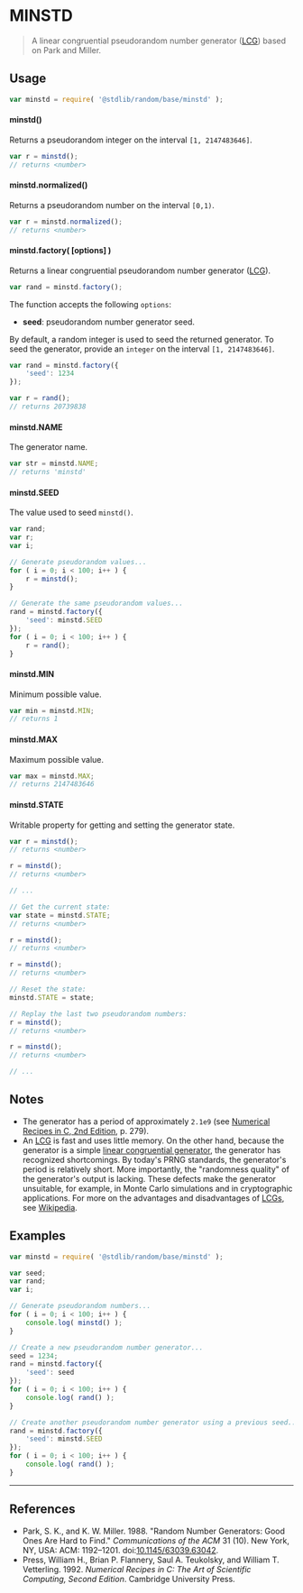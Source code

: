 <!--

@license Apache-2.0

Copyright (c) 2018 The Stdlib Authors.

Licensed under the Apache License, Version 2.0 (the "License");
you may not use this file except in compliance with the License.
You may obtain a copy of the License at

   http://www.apache.org/licenses/LICENSE-2.0

Unless required by applicable law or agreed to in writing, software
distributed under the License is distributed on an "AS IS" BASIS,
WITHOUT WARRANTIES OR CONDITIONS OF ANY KIND, either express or implied.
See the License for the specific language governing permissions and
limitations under the License.

-->

# MINSTD

> A linear congruential pseudorandom number generator ([LCG][lcg]) based on Park and Miller.

<section class="usage">

## Usage

```javascript
var minstd = require( '@stdlib/random/base/minstd' );
```

#### minstd()

Returns a pseudorandom integer on the interval `[1, 2147483646]`.

```javascript
var r = minstd();
// returns <number>
```

#### minstd.normalized()

Returns a pseudorandom number on the interval `[0,1)`.

```javascript
var r = minstd.normalized();
// returns <number>
```

#### minstd.factory( \[options] )

Returns a linear congruential pseudorandom number generator ([LCG][lcg]).

```javascript
var rand = minstd.factory();
```

The function accepts the following `options`:

-   **seed**: pseudorandom number generator seed.

By default, a random integer is used to seed the returned generator. To seed the generator, provide an `integer` on the interval `[1, 2147483646]`.

```javascript
var rand = minstd.factory({
    'seed': 1234
});

var r = rand();
// returns 20739838
```

#### minstd.NAME

The generator name.

```javascript
var str = minstd.NAME;
// returns 'minstd'
```

#### minstd.SEED

The value used to seed `minstd()`.

```javascript
var rand;
var r;
var i;

// Generate pseudorandom values...
for ( i = 0; i < 100; i++ ) {
    r = minstd();
}

// Generate the same pseudorandom values...
rand = minstd.factory({
    'seed': minstd.SEED
});
for ( i = 0; i < 100; i++ ) {
    r = rand();
}
```

#### minstd.MIN

Minimum possible value.

```javascript
var min = minstd.MIN;
// returns 1
```

#### minstd.MAX

Maximum possible value.

```javascript
var max = minstd.MAX;
// returns 2147483646
```

#### minstd.STATE

Writable property for getting and setting the generator state.

```javascript
var r = minstd();
// returns <number>

r = minstd();
// returns <number>

// ...

// Get the current state:
var state = minstd.STATE;
// returns <number>

r = minstd();
// returns <number>

r = minstd();
// returns <number>

// Reset the state:
minstd.STATE = state;

// Replay the last two pseudorandom numbers:
r = minstd();
// returns <number>

r = minstd();
// returns <number>

// ...
```

</section>

<!-- /.usage -->

<section class="notes">

## Notes

-   The generator has a period of approximately `2.1e9` (see [Numerical Recipes in C, 2nd Edition](#references), p. 279).
-   An [LCG][lcg] is fast and uses little memory. On the other hand, because the generator is a simple [linear congruential generator][lcg], the generator has recognized shortcomings. By today's PRNG standards, the generator's period is relatively short. More importantly, the "randomness quality" of the generator's output is lacking. These defects make the generator unsuitable, for example, in Monte Carlo simulations and in cryptographic applications. For more on the advantages and disadvantages of [LCGs][lcg], see [Wikipedia][pros-cons].

</section>

<!-- /.notes -->

<section class="examples">

## Examples

<!-- eslint no-undef: "error" -->

```javascript
var minstd = require( '@stdlib/random/base/minstd' );

var seed;
var rand;
var i;

// Generate pseudorandom numbers...
for ( i = 0; i < 100; i++ ) {
    console.log( minstd() );
}

// Create a new pseudorandom number generator...
seed = 1234;
rand = minstd.factory({
    'seed': seed
});
for ( i = 0; i < 100; i++ ) {
    console.log( rand() );
}

// Create another pseudorandom number generator using a previous seed...
rand = minstd.factory({
    'seed': minstd.SEED
});
for ( i = 0; i < 100; i++ ) {
    console.log( rand() );
}
```

</section>

<!-- /.examples -->

* * *

<section class="references">

## References

-   Park, S. K., and K. W. Miller. 1988. "Random Number Generators: Good Ones Are Hard to Find." _Communications of the ACM_ 31 (10). New York, NY, USA: ACM: 1192–1201. doi:[10.1145/63039.63042][@park:1988].
-   Press, William H., Brian P. Flannery, Saul A. Teukolsky, and William T. Vetterling. 1992. _Numerical Recipes in C: The Art of Scientific Computing, Second Edition_. Cambridge University Press.

</section>

<!-- /.references -->

<section class="links">

[lcg]: https://en.wikipedia.org/wiki/Linear_congruential_generator

[pros-cons]: http://en.wikipedia.org/wiki/Linear_congruential_generator#Advantages_and_disadvantages_of_LCGs

[@park:1988]: http://dx.doi.org/10.1145/63039.63042

</section>

<!-- /.links -->
